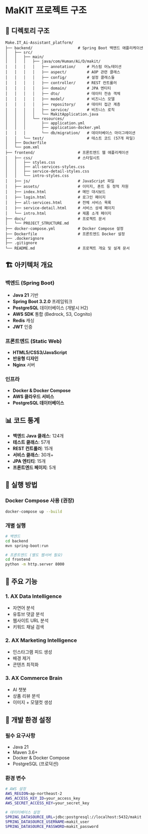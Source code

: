 # MaKIT 프로젝트 구조

## 📁 디렉토리 구조

```
Make.IT_Ai-Assistant_platform/
├── backend/                    # Spring Boot 백엔드 애플리케이션
│   ├── src/
│   │   ├── main/
│   │   │   ├── java/com/Human/Ai/D/makit/
│   │   │   │   ├── annotation/     # 커스텀 어노테이션
│   │   │   │   ├── aspect/         # AOP 관련 클래스
│   │   │   │   ├── config/         # 설정 클래스들
│   │   │   │   ├── controller/     # REST 컨트롤러
│   │   │   │   ├── domain/         # JPA 엔티티
│   │   │   │   ├── dto/            # 데이터 전송 객체
│   │   │   │   ├── model/          # 비즈니스 모델
│   │   │   │   ├── repository/     # 데이터 접근 계층
│   │   │   │   ├── service/        # 비즈니스 로직
│   │   │   │   └── MakitApplication.java
│   │   │   └── resources/
│   │   │       ├── application.yml
│   │   │       ├── application-docker.yml
│   │   │       └── db/migration/   # 데이터베이스 마이그레이션
│   │   └── test/                   # 테스트 코드 (57개 파일)
│   ├── Dockerfile
│   └── pom.xml
├── frontend/                   # 프론트엔드 웹 애플리케이션
│   ├── css/                    # 스타일시트
│   │   ├── styles.css
│   │   ├── all-services-styles.css
│   │   ├── service-detail-styles.css
│   │   └── intro-styles.css
│   ├── js/                     # JavaScript 파일
│   ├── assets/                 # 이미지, 폰트 등 정적 자원
│   ├── index.html              # 메인 대시보드
│   ├── login.html              # 로그인 페이지
│   ├── all-services.html       # 전체 서비스 목록
│   ├── service-detail.html     # 서비스 상세 페이지
│   └── intro.html              # 제품 소개 페이지
├── docs/                       # 프로젝트 문서
│   └── PROJECT_STRUCTURE.md
├── docker-compose.yml          # Docker Compose 설정
├── Dockerfile                  # 프론트엔드 Docker 설정
├── .dockerignore
├── .gitignore
└── README.md                   # 프로젝트 개요 및 설계 문서
```

## 🏗️ 아키텍처 개요

### 백엔드 (Spring Boot)
- **Java 21** 기반
- **Spring Boot 3.2.0** 프레임워크
- **PostgreSQL** 데이터베이스 (개발시 H2)
- **AWS SDK** 통합 (Bedrock, S3, Cognito)
- **Redis** 캐싱
- **JWT** 인증

### 프론트엔드 (Static Web)
- **HTML5/CSS3/JavaScript**
- **반응형 디자인**
- **Nginx** 서버

### 인프라
- **Docker & Docker Compose**
- **AWS 클라우드 서비스**
- **PostgreSQL 데이터베이스**

## 📊 코드 통계

- **백엔드 Java 클래스**: 124개
- **테스트 클래스**: 57개
- **REST 컨트롤러**: 15개
- **서비스 클래스**: 30개+
- **JPA 엔티티**: 15개
- **프론트엔드 페이지**: 5개

## 🚀 실행 방법

### Docker Compose 사용 (권장)
```bash
docker-compose up --build
```

### 개별 실행
```bash
# 백엔드
cd backend
mvn spring-boot:run

# 프론트엔드 (별도 웹서버 필요)
cd frontend
python -m http.server 8000
```

## 📝 주요 기능

### 1. AX Data Intelligence
- 자연어 분석
- 유튜브 댓글 분석
- 웹사이트 URL 분석
- 키워드 채널 검색

### 2. AX Marketing Intelligence
- 인스타그램 피드 생성
- 배경 제거
- 콘텐츠 최적화

### 3. AX Commerce Brain
- AI 챗봇
- 상품 리뷰 분석
- 이미지 + 모델컷 생성

## 🔧 개발 환경 설정

### 필수 요구사항
- Java 21
- Maven 3.6+
- Docker & Docker Compose
- PostgreSQL (프로덕션)

### 환경 변수
```bash
# AWS 설정
AWS_REGION=ap-northeast-2
AWS_ACCESS_KEY_ID=your_access_key
AWS_SECRET_ACCESS_KEY=your_secret_key

# 데이터베이스 설정
SPRING_DATASOURCE_URL=jdbc:postgresql://localhost:5432/makit
SPRING_DATASOURCE_USERNAME=makit_user
SPRING_DATASOURCE_PASSWORD=makit_password
```